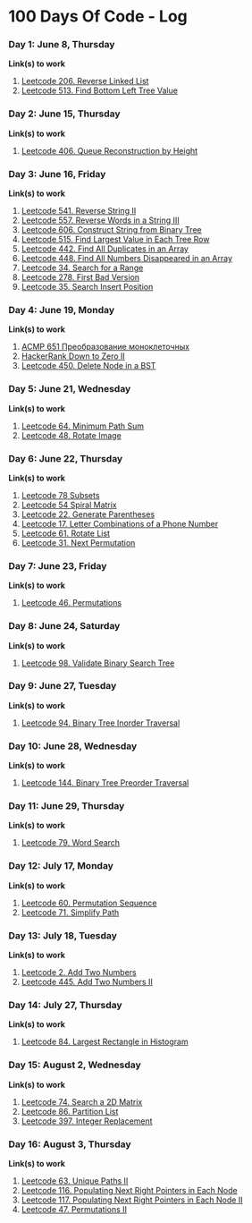 # 100 Days Of Code - Log

### Day 1: June 8, Thursday

**Link(s) to work**
1. [Leetcode 206. Reverse Linked List](https://github.com/bolatov/leetcode/commit/34c83709c302070e5982d1e0c8a10fda4f5126ee)
2. [Leetcode 513. Find Bottom Left Tree Value](https://github.com/bolatov/leetcode/commit/1be1747078d0e385c75669556633c978ce577445)


### Day 2: June 15, Thursday

**Link(s) to work**
1. [Leetcode 406. Queue Reconstruction by Height](https://github.com/bolatov/leetcode/commit/c164594495cddf45d457f3fdefaa63fcf285c36b)


### Day 3: June 16, Friday

**Link(s) to work**
1. [Leetcode 541. Reverse String II](https://github.com/bolatov/leetcode/commit/6587cd22f482d8d2a5892618f3c614e80efbf707)
2. [Leetcode 557. Reverse Words in a String III](https://github.com/bolatov/leetcode/commit/3247bca6cc90018a53d980ab1cc9a14b8dc3034a)
3. [Leetcode 606. Construct String from Binary Tree](https://github.com/bolatov/leetcode/commit/807f4b4049d4f32fec534c5ab77387ebb8a05413)
4. [Leetcode 515. Find Largest Value in Each Tree Row](https://github.com/bolatov/leetcode/commit/518f8cc5d580aaeb839f1b94b20f5a83f2efb956)
5. [Leetcode 442. Find All Duplicates in an Array](https://github.com/bolatov/leetcode/commit/8225c0619c0a8066bc5e4ef2ba9d5def3658a952)
6. [Leetcode 448. Find All Numbers Disappeared in an Array](https://github.com/bolatov/leetcode/commit/bb7580ebc9185e6bd4b5aec462f493cacd56f392)
7. [Leetcode 34. Search for a Range](https://github.com/bolatov/leetcode/commit/6000458cdc95a13f8e2cd002b15a51d87b04f2c5)
8. [Leetcode 278. First Bad Version](https://github.com/bolatov/leetcode/commit/e0c2b86788a40de4d9e9edc16258a986fd9bedf4)
9. [Leetcode 35. Search Insert Position](https://github.com/bolatov/leetcode/commit/62801632dc2748794f29c47f64c3eb465bdc3a46)

### Day 4: June 19, Monday

**Link(s) to work**
1. [ACMP 651	Преобразование моноклеточных](https://github.com/bolatov/contests/commit/616c0ce90770e6d1ddcc272f7a7377985d13d537)
2. [HackerRank Down to Zero II](https://github.com/bolatov/contests/commit/1ea74be5fc2dab58e63d0035b4636d500f0706b9)
3. [Leetcode 450. Delete Node in a BST](https://github.com/bolatov/leetcode/commit/12c6c5c0552a419b35712c13eb129447a00939d4)

### Day 5: June 21, Wednesday

**Link(s) to work**
1. [Leetcode 64. Minimum Path Sum](https://github.com/bolatov/leetcode/commit/457fb7dce757401453017716b3b936fb02fa3479)
2. [Leetcode 48. Rotate Image](https://github.com/bolatov/leetcode/commit/d7b38e5ee58e8312daba38dfb5b3dc4e9fabb935)

### Day 6: June 22, Thursday

**Link(s) to work**
1. [Leetcode 78 Subsets](https://github.com/bolatov/leetcode/commit/cd6826e63388822eb47a775b66722b7fba2ede6f)
2. [Leetcode 54 Spiral Matrix](https://github.com/bolatov/leetcode/commit/10f47b423d3171d82b4b82bcb6992b7ee413a6b4)
3. [Leetcode 22. Generate Parentheses](https://github.com/bolatov/leetcode/commit/4912c1351164e81c4ce9442caf62e9050e4bc497)
4. [Leetcode 17. Letter Combinations of a Phone Number](https://github.com/bolatov/leetcode/commit/90229d6079da2e880f09ff28d63ee4cdd3557db3)
5. [Leetcode 61. Rotate List](https://github.com/bolatov/leetcode/commit/1eecc6ba113ff35dfb2a6ab8d02b6d148bdd1794)
6. [Leetcode 31. Next Permutation](https://github.com/bolatov/leetcode/commit/34ddc0d57707298b4b48706d32fa4c5e504d69d9)

### Day 7: June 23, Friday

**Link(s) to work**
1. [Leetcode 46. Permutations](https://github.com/bolatov/leetcode/commit/c688058dee4a0602053372ebcfaa01e57b5ae11d)

### Day 8: June 24, Saturday

**Link(s) to work**
1. [Leetcode 98. Validate Binary Search Tree](https://github.com/bolatov/leetcode/commit/3168fff0ed6c973fdd94940f3a68dfe0458dc444)


### Day 9: June 27, Tuesday

**Link(s) to work**
1. [Leetcode 94. Binary Tree Inorder Traversal](https://github.com/bolatov/leetcode/commit/3115a51740baba0b7a444020802faefbe6c668af)


### Day 10: June 28, Wednesday

**Link(s) to work**
1. [Leetcode 144. Binary Tree Preorder Traversal](https://github.com/bolatov/leetcode/commit/f9409c3962e90756e167963248ab6c5fdcbeeca1)

### Day 11: June 29, Thursday

**Link(s) to work**
1. [Leetcode 79. Word Search](https://github.com/bolatov/leetcode/commit/792af0676b5e2ff3d8395b0c1bfc6ce672dbf2a4)


### Day 12: July 17, Monday

**Link(s) to work**
1. [Leetcode 60. Permutation Sequence](https://github.com/bolatov/leetcode/commit/bdbe4f0e9b85ba4c80c7315d9708ce84119d6ed5)
2. [Leetcode 71. Simplify Path](https://github.com/bolatov/leetcode/commit/5d9a25c4a5875f3a8cf3e11972004594f6af8232)

### Day 13: July 18, Tuesday

**Link(s) to work**
1. [Leetcode 2. Add Two Numbers](https://github.com/bolatov/leetcode/commit/f30045d2f2d4557665fe560c3b1c2072624f9f27)
2. [Leetcode 445. Add Two Numbers II](https://github.com/bolatov/leetcode/commit/da31f77d7f5e9495bdca53045df5ee64b5e3a8ca)

### Day 14: July 27, Thursday

**Link(s) to work**
1. [Leetcode 84. Largest Rectangle in Histogram](https://github.com/bolatov/leetcode/commit/bbb1b6a47b39259075499476b7d314d4853d021b)

### Day 15: August 2, Wednesday

**Link(s) to work**
1. [Leetcode 74. Search a 2D Matrix](https://github.com/bolatov/leetcode/commit/0e2c2dcc726277f30c44135c3e41de2135b99eeb)
2. [Leetcode 86. Partition List](https://github.com/bolatov/leetcode/commit/54baaaf0e5eb82e2443de0eecd6866001fb2ff0b)
3. [Leetcode 397. Integer Replacement](https://github.com/bolatov/leetcode/commit/d2087312c6cd9113145cc8b820e977c47bda7171)

### Day 16: August 3, Thursday

**Link(s) to work**
1. [Leetcode 63. Unique Paths II](https://github.com/bolatov/leetcode/commit/822ce93d593fbdf467a554ed8e9135e296a7847d)
2. [Leetcode 116. Populating Next Right Pointers in Each Node](https://github.com/bolatov/leetcode/commit/be1da08b6904f7e29ad3f4480d6120991e74b017)
3. [Leetcode 117. Populating Next Right Pointers in Each Node II](https://github.com/bolatov/leetcode/commit/7b8a111941088c16ad8010c715f1b03c4110ee70)
4. [Leetcode 47. Permutations II](https://github.com/bolatov/leetcode/commit/93e7bd1f65d46cc153563d68caf59005da4c1095)
